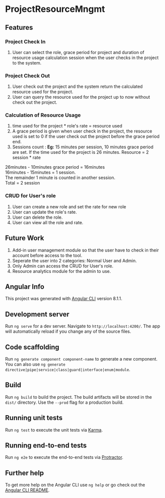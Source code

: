 # ProjectResourceMngmt

## Features
### Project Check In
1. User can select the role, grace period for project and duration of resource usage calculation session when the user checks in the project to the system.

### Project Check Out
1. User check out the project and the system return the calculated resource used for the project.
2. User can query the resource used for the project up to now without check out the project.

### Calculation of Resource Usage
1. time used for the project * role's rate = resource used
2. A grace period is given when user check in the project, the resource used is set to 0 if the user check out the project before the grace period end.
3. Sessions count : 
**Eg:** 
15 minutes per session, 10 minutes grace period are set. If the time used for the project is 26 minutes.
Resource = 2 session * rate

26minutes - 10minutes grace period = 16minutes <br>
16minutes - 15minutes = 1 session. <br> 
The remainder 1 minute is counted in another session.<br>
Total = 2 session

### CRUD for User's role 
1. User can create a new role and set the rate for new role
2. User can update the role's rate.
3. User can delete the role.
4. User can view all the role and rate.

## Future Work
1. Add-in user management module so that the user have to check in their account before access to the tool.
2. Seperate the user into 2 categories: Normal User and Admin.
3. Only Admin can access the CRUD for User's role.
4. Resource analytics module for the admin to use.

## Angular Info

This project was generated with [Angular CLI](https://github.com/angular/angular-cli) version 8.1.1.

## Development server

Run `ng serve` for a dev server. Navigate to `http://localhost:4200/`. The app will automatically reload if you change any of the source files.

## Code scaffolding

Run `ng generate component component-name` to generate a new component. You can also use `ng generate directive|pipe|service|class|guard|interface|enum|module`.

## Build

Run `ng build` to build the project. The build artifacts will be stored in the `dist/` directory. Use the `--prod` flag for a production build.

## Running unit tests

Run `ng test` to execute the unit tests via [Karma](https://karma-runner.github.io).

## Running end-to-end tests

Run `ng e2e` to execute the end-to-end tests via [Protractor](http://www.protractortest.org/).

## Further help

To get more help on the Angular CLI use `ng help` or go check out the [Angular CLI README](https://github.com/angular/angular-cli/blob/master/README.md).
